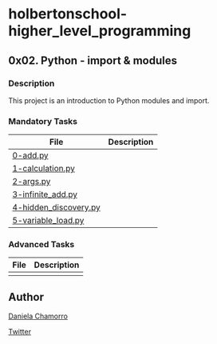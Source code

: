 # holbertonschool-higher_level_programming

## 0x02. Python - import & modules
### Description
This project is an introduction to Python modules and import.


### Mandatory Tasks

| File | Description |
| ------ | ------ |
| [0-add.py]() | |
| [1-calculation.py]() |  |
| [2-args.py]() |  |
| [3-infinite_add.py]() |  |
| [4-hidden_discovery.py]() |  |
| [5-variable_load.py]() |  |

### Advanced Tasks
| File | Description |
| ------ | ------ |
| []() |  |

## Author

[Daniela Chamorro](https://www.linkedin.com/in/daniela-alexandra-chamorro-guerrero-666805a1/)

[Twitter](https://twitter.com/dalexach)